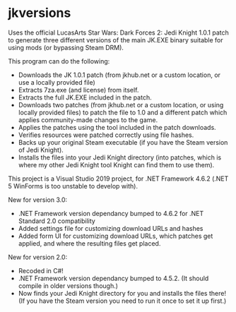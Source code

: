 # jkversions
Uses the official LucasArts Star Wars: Dark Forces 2: Jedi Knight 1.0.1 patch to generate three different versions of the main JK.EXE binary suitable for using mods (or bypassing Steam DRM).

This program can do the following:

- Downloads the JK 1.0.1 patch (from jkhub.net or a custom location, or use a locally provided file)
- Extracts 7za.exe (and license) from itself.
- Extracts the full JK.EXE included in the patch.
- Downloads two patches (from jkhub.net or a custom location, or using locally provided files) to patch the file to 1.0 and a different patch which applies community-made changes to the game.
- Applies the patches using the tool included in the patch downloads.
- Verifies resources were patched correctly using file hashes.
- Backs up your original Steam executable (if you have the Steam version of Jedi Knight).
- Installs the files into your Jedi Knight directory (into patches\, which is where my other Jedi Knight tool Knight can find them to use them).

This project is a Visual Studio 2019 project, for .NET Framework 4.6.2 (.NET 5 WinForms is too unstable to develop with).

New for version 3.0:

- .NET Framework version dependancy bumped to 4.6.2 for .NET Standard 2.0 compatibility
- Added settings file for customizing download URLs and hashes
- Added form UI for customizing download URLs, which patches get applied, and where the resulting files get placed.

New for version 2.0:

- Recoded in C#!
- .NET Framework version dependancy bumped to 4.5.2. (It should compile in older versions though.)
- Now finds your Jedi Knight directory for you and installs the files there! (If you have the Steam version you need to run it once to set it up first.)

